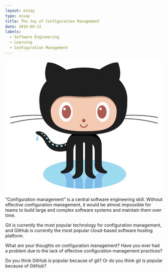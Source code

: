 ```yaml
---
layout: essay
type: essay
title: The Joy of Configuration Management
date: 2016-09-12
labels:
  - Software Engineering
  - Learning
  - Configuration Management
---
```


<img class="ui tiny left circular floated image" src="../images/Octocat.jpg">

“Configuration management” is a central software engineering skill. Without effective configuration management, it would be almost impossible for teams to build large and complex software systems and maintain them over time.

Git is currently the most popular technology for configuration management, and GitHub is currently the most popular cloud-based software hosting platform.

What are your thoughts on configuration management? Have you ever had a problem due to the lack of effective configuration management practices?

Do you think GitHub is popular because of git? Or do you think git is popular because of GitHub?
